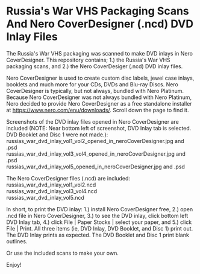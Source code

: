 # Russia's War VHS Packaging Scans And Nero CoverDesigner (.ncd) DVD Inlay Files

The Russia's War VHS packaging was scanned to make DVD inlays in Nero CoverDesigner. This repository contains; 1.) the Russia's War VHS packaging scans, and 2.) the Nero CoverDesiger (.ncd) DVD inlay files.

Nero CoverDesigner is used to create custom disc labels, jewel case inlays, booklets and much more for your CDs, DVDs and Blu-ray Discs. Nero CoverDesigner is typically, but not always, bundled with Nero Platinum. Because Nero CoverDesigner was not always bundled with Nero Platinum, Nero decided to provide Nero CoverDesigner as a free standalone installer at https://www.nero.com/enu/downloads/. Scroll down the page to find it.

Screenshots of the DVD inlay files opened in Nero CoverDesigner are included (NOTE: Near bottom left of screenshot, DVD Inlay tab is selected. DVD Booklet and Disc 1 were not made.):  
russias_war_dvd_inlay_vol1_vol2_opened_in_neroCoverDesigner.jpg and .psd  
russias_war_dvd_inlay_vol3_vol4_opened_in_neroCoverDesigner.jpg and .psd  
russias_war_dvd_inlay_vol5_opened_in_neroCoverDesigner.jpg and .psd

The Nero CoverDesigner files (.ncd) are included:  
russias_war_dvd_inlay_vol1_vol2.ncd  
russias_war_dvd_inlay_vol3_vol4.ncd  
russias_war_dvd_inlay_vol5.ncd

In short, to print the DVD inlay: 1.) install Nero CoverDesigner free, 2.) open .ncd file in Nero CoverDesigner, 3.) to see the DVD inlay, click bottom left DVD Inlay tab, 4.) click File | Paper Stocks | select your paper, and 5.) click File | Print. All three items (ie, DVD Inlay, DVD Booklet, and Disc 1) print out. The DVD Inlay prints as expected. The DVD Booklet and Disc 1 print blank outlines.

Or use the included scans to make your own.

Enjoy!
